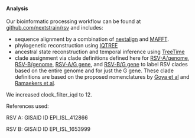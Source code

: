 

#### Analysis
Our bioinformatic processing workflow can be found at [github.com/nextstrain/rsv](https://github.com/nextstrain/rsv) and includes:

- sequence alignment by a combination of [nextalign](https://docs.nextstrain.org/projects/nextclade/en/stable/user/nextalign-cli.html) and [MAFFT](https://mafft.cbrc.jp/alignment/software/).
- phylogenetic reconstruction using [IQTREE](http://www.iqtree.org/)
- ancestral state reconstruction and temporal inference using [TreeTime](https://github.com/neherlab/treetime)
- clade assignment via clade definitions defined here for
    [RSV-A/genome](https://github.com/nextstrain/rsv/blob/master/config/clades_genome_a.tsv),
    [RSV-B/genome](https://github.com/nextstrain/rsv/blob/master/config/clades_genome_b.tsv),
    [RSV-A/G gene](https://github.com/nextstrain/rsv/blob/master/config/clades_G_a.tsv), and
    [RSV-B/G gene](https://github.com/nextstrain/rsv/blob/master/config/clades_G_b.tsv) to label RSV clades based on the entire genome and for just the G gene.
    These clade definitions are based on the proposed nomenclatures by [Goya et al](https://onlinelibrary.wiley.com/doi/abs/10.1111/irv.12715) and [Ramaekers et al](https://doi.org/10.1093/ve/veaa052).

<p>We increased clock_filter_iqd to 12.</p>

<p>References used: </p>
<p>RSV A: GISAID ID EPI_ISL_412866</p>
<p>RSV B: GISAID ID EPI_ISL_1653999</p>

